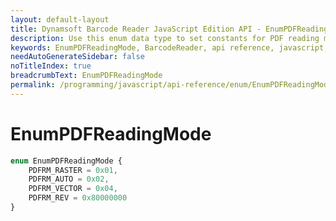 ```yaml
---
layout: default-layout
title: Dynamsoft Barcode Reader JavaScript Edition API - EnumPDFReadingMode
description: Use this enum data type to set constants for PDF reading mode of barcodes  when using Dynamsoft Barcode Reader JavaScript Edition in your project..
keywords: EnumPDFReadingMode, BarcodeReader, api reference, javascript, js
needAutoGenerateSidebar: false
noTitleIndex: true
breadcrumbText: EnumPDFReadingMode
permalink: /programming/javascript/api-reference/enum/EnumPDFReadingMode.html
---
```



# EnumPDFReadingMode

```ts
enum EnumPDFReadingMode {
    PDFRM_RASTER = 0x01,
    PDFRM_AUTO = 0x02,
    PDFRM_VECTOR = 0x04,
    PDFRM_REV = 0x80000000
}
```
